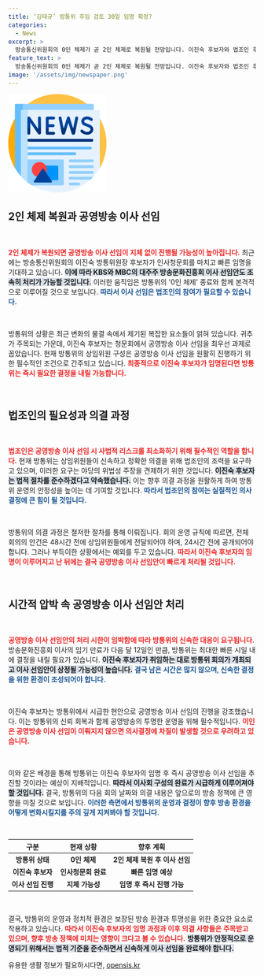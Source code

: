 ```yaml
---
title: ‘김태규’ 방통위 후임 검토 30일 임명 확정?
categories:
  - News
excerpt: >
  방송통신위원회의 0인 체제가 곧 2인 체제로 복원될 전망입니다. 이진숙 후보자와 법조인 후임 임명이 이사 선임안을 신속히 처리할 열쇠가 될 것입니다. 공영방송 이사회 구성, 어떻게 전개될까요?
feature_text: >
  방송통신위원회의 0인 체제가 곧 2인 체제로 복원될 전망입니다. 이진숙 후보자와 법조인 후임 임명이 이사 선임안을 신속히 처리할 열쇠가 될 것입니다. 공영방송 이사회 구성, 어떻게 전개될까요?
image: '/assets/img/newspaper.png'
---
```


<p><img src="/assets/img/newspaper.png" alt="kimp 속보" /></p>

<h2 data-ke-size="size26">2인 체제 복원과 공영방송 이사 선임</h2>

<p data-ke-size="size16">&nbsp;</p>

<p><b><span style="color: #ee2323;">2인 체제가 복원되면 공영방송 이사 선임이 지체 없이 진행될 가능성이 높아집니다.</span></b> 최근에는 방송통신위원회의 이진숙 방통위원장 후보자가 인사청문회를 마치고 빠른 임명을 기대하고 있습니다. <b><span style="background-color: #21538527;">이에 따라 KBS와 MBC의 대주주 방송문화진흥회 이사 선임안도 조속히 처리가 가능할 것입니다.</span></b> 이러한 움직임은 방통위의 '0인 체제' 종료와 함께 본격적으로 이루어질 것으로 보입니다. <b><span style="color: #1a5490;">따라서 이사 선임은 법조인의 참여가 필요할 수 있습니다.</span></b></p>

<p data-ke-size="size16">&nbsp;</p>

<p>방통위의 상황은 최근 변화의 물결 속에서 제기된 복잡한 요소들이 얽혀 있습니다. 귀추가 주목되는 가운데, 이진숙 후보자는 청문회에서 공영방송 이사 선임을 최우선 과제로 꼽았습니다. 현재 방통위의 상임위원 구성은 공영방송 이사 선임을 원활히 진행하기 위한 필수적인 조건으로 간주되고 있습니다. <b><span style="color: #ee2323;">최종적으로 이진숙 후보자가 임명된다면 방통위는 즉시 필요한 결정을 내릴 가능합니다.</span></b> </p>

<p data-ke-size="size16">&nbsp;</p>

<h2 data-ke-size="size26">법조인의 필요성과 의결 과정</h2>

<p data-ke-size="size16">&nbsp;</p>

<p><b><span style="color: #ee2323;">법조인은 공영방송 이사 선임 시 사법적 리스크를 최소화하기 위해 필수적인 역할을 합니다.</span></b> 현재 방통위는 상임위원들이 신속하고 정확한 의결을 위해 법조인의 조력을 요구하고 있으며, 이러한 요구는 야당의 위법성 주장을 견제하기 위한 것입니다. <b><span style="background-color: #21538527;">이진숙 후보자는 법적 절차를 준수하겠다고 약속했습니다.</span></b> 이는 향후 의결 과정을 원활하게 하여 방통위 운영의 안정성을 높이는 데 기여할 것입니다. <b><span style="color: #1a5490;">따라서 법조인의 참여는 실질적인 의사결정에 큰 힘이 될 것입니다.</span></b></p>

<p data-ke-size="size16">&nbsp;</p>

<p>방통위의 의결 과정은 철저한 절차를 통해 이뤄집니다. 회의 운영 규칙에 따르면, 전체 회의의 안건은 48시간 전에 상임위원들에게 전달되어야 하며, 24시간 전에 공개되어야 합니다. 그러나 부득이한 상황에서는 예외를 두고 있습니다. <b><span style="color: #ee2323;">따라서 이진숙 후보자의 임명이 이루어지고 난 뒤에는 결국 공영방송 이사 선임안이 빠르게 처리될 것입니다.</span></b></p>

<p data-ke-size="size16">&nbsp;</p>

<h2 data-ke-size="size26">시간적 압박 속 공영방송 이사 선임안 처리</h2>

<p data-ke-size="size16">&nbsp;</p>

<p><b><span style="color: #ee2323;">공영방송 이사 선임안의 처리 시한이 임박함에 따라 방통위의 신속한 대응이 요구됩니다.</span></b> 방송문화진흥회 이사의 임기 만료가 다음 달 12일인 만큼, 방통위는 최대한 빠른 시일 내에 결정을 내릴 필요가 있습니다. <b><span style="background-color: #21538527;">이진숙 후보자가 취임하는 대로 방통위 회의가 개최되고 이사 선임안이 상정될 가능성이 높습니다.</span></b> <b><span style="color: #1a5490;">결국 남은 시간은 많지 않으며, 신속한 결정을 위한 환경이 조성되어야 합니다.</span></b></p>

<p data-ke-size="size16">&nbsp;</p>

<p>이진숙 후보자는 방통위에서 시급한 현안으로 공영방송 이사 선임의 진행을 강조했습니다. 이는 방통위의 신뢰 회복과 함께 공영방송의 투명한 운영을 위해 필수적입니다. <b><span style="color: #ee2323;">이인은 공영방송 이사 선임이 이뤄지지 않으면 의사결정에 차질이 발생할 것으로 우려하고 있습니다.</span></b></p>

<p data-ke-size="size16">&nbsp;</p> 

<p>이와 같은 배경을 통해 방통위는 이진숙 후보자의 임명 후 즉시 공영방송 이사 선임을 추진할 것이라는 예상이 지배적입니다. <b><span style="background-color: #21538527;">따라서 이사회 구성의 완료가 시급하게 이루어져야 할 것입니다.</span></b> 결국, 방통위의 다음 회의 날짜와 의결 내용은 앞으로의 방송 정책에 큰 영향을 미칠 것으로 보입니다. <b><span style="color: #1a5490;">이러한 측면에서 방통위의 운영과 결정이 향후 방송 환경을 어떻게 변화시킬지를 주의 깊게 지켜봐야 할 것입니다.</span></b></p>

<p data-ke-size="size16">&nbsp;</p>

<table>
    <thead>
        <tr>
            <th style="text-align: center;"><b>구분</b></th>
            <th style="text-align: center;"><b>현재 상황</b></th>
            <th style="text-align: center;"><b>향후 계획</b></th>
        </tr>
    </thead>
    <tbody>
        <tr>
            <td style="text-align: center; height: 17px;"><b>방통위 상태</b></td>
            <td style="text-align: center; height: 17px;"><b>0인 체제</b></td>
            <td style="text-align: center; height: 17px;"><b>2인 체제 복원 후 이사 선임</b></td>
        </tr>
        <tr>
            <td style="text-align: center; height: 17px;"><b>이진숙 후보자</b></td>
            <td style="text-align: center; height: 17px;"><b>인사청문회 완료</b></td>
            <td style="text-align: center; height: 17px;"><b>빠른 임명 예상</b></td>
        </tr>
        <tr>
            <td style="text-align: center; height: 17px;"><b>이사 선임 진행</b></td>
            <td style="text-align: center; height: 17px;"><b>지체 가능성</b></td>
            <td style="text-align: center; height: 17px;"><b>임명 후 즉시 진행 가능</b></td>
        </tr>
    </tbody>
</table>

<p data-ke-size="size16">&nbsp;</p> 

<p>결국, 방통위의 운영과 정치적 환경은 보장된 방송 환경과 투명성을 위한 중요한 요소로 작용하고 있습니다. <b><span style="color: #ee2323;">따라서 이진숙 후보자의 임명 과정과 이후 의결 사항들은 주목받고 있으며, 향후 방송 정책에 미치는 영향이 크다고 볼 수 있습니다.</span></b> <b><span style="background-color: #21538527;">방통위가 안정적으로 운영되기 위해서는 법적 기준을 준수하면서 신속하게 이사 선임을 완료해야 합니다.</span></b></p>
유용한 생활 정보가 필요하시다면, <a href="https://opensis.kr" rel="dofollow">opensis.kr</a>



